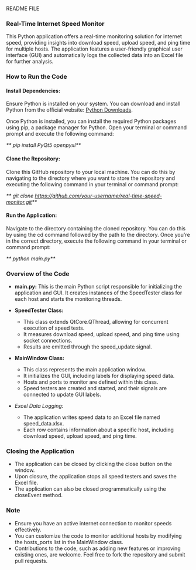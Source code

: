 README FILE

### Real-Time Internet Speed Monitor

This Python application offers a real-time monitoring solution for internet speed, providing insights into download speed, upload speed, and ping time for multiple hosts. The application features a user-friendly graphical user interface (GUI) and automatically logs the collected data into an Excel file for further analysis.

### How to Run the Code

#### Install Dependencies:

Ensure Python is installed on your system. You can download and install Python from the official website: [Python Downloads](https://www.python.org/downloads/).

Once Python is installed, you can install the required Python packages using pip, a package manager for Python. Open your terminal or command prompt and execute the following command:

_**
pip install PyQt5 openpyxl**_


#### Clone the Repository:

Clone this GitHub repository to your local machine. You can do this by navigating to the directory where you want to store the repository and executing the following command in your terminal or command prompt:

_**
git clone https://github.com/your-username/real-time-speed-monitor.git**_


#### Run the Application:

Navigate to the directory containing the cloned repository. You can do this by using the cd command followed by the path to the directory. Once you're in the correct directory, execute the following command in your terminal or command prompt:

_**
python main.py**_


### Overview of the Code

- **main.py:** This is the main Python script responsible for initializing the application and GUI. It creates instances of the SpeedTester class for each host and starts the monitoring threads.

- **SpeedTester Class:**
  - This class extends QtCore.QThread, allowing for concurrent execution of speed tests.
  - It measures download speed, upload speed, and ping time using socket connections.
  - Results are emitted through the speed_update signal.

- **MainWindow Class:**
  - This class represents the main application window.
  - It initializes the GUI, including labels for displaying speed data.
  - Hosts and ports to monitor are defined within this class.
  - Speed testers are created and started, and their signals are connected to update GUI labels.

- *Excel Data Logging:*
  - The application writes speed data to an Excel file named speed_data.xlsx.
  - Each row contains information about a specific host, including download speed, upload speed, and ping time.

### Closing the Application

- The application can be closed by clicking the close button on the window.
- Upon closure, the application stops all speed testers and saves the Excel file.
- The application can also be closed programmatically using the closeEvent method.

### Note

- Ensure you have an active internet connection to monitor speeds effectively.
- You can customize the code to monitor additional hosts by modifying the hosts_ports list in the MainWindow class.
- Contributions to the code, such as adding new features or improving existing ones, are welcome. Feel free to fork the repository and submit pull requests.
